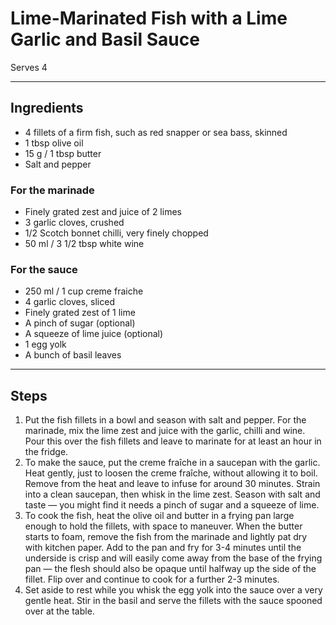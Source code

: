 # Lime-Marinated Fish with a Lime Garlic and Basil Sauce

Serves 4

---

## Ingredients

* 4 fillets of a firm fish, such as red snapper or sea bass, skinned
* 1 tbsp olive oil
* 15 g / 1 tbsp butter
* Salt and pepper

### For the marinade
* Finely grated zest and juice of 2 limes
* 3 garlic cloves, crushed
* 1/2 Scotch bonnet chilli, very finely chopped
* 50 ml / 3 1/2 tbsp white wine

### For the sauce
* 250 ml / 1 cup creme fraiche
* 4 garlic cloves, sliced
* Finely grated zest of 1 lime
* A pinch of sugar (optional)
* A squeeze of lime juice (optional)
* 1 egg yolk
* A bunch of basil leaves

---

## Steps

1.  Put the fish fillets in a bowl and season with salt and pepper. For the marinade, mix the lime zest and juice with the garlic, chilli and wine. Pour this over the fish fillets and leave to marinate for at least an hour in the fridge.
2.  To make the sauce, put the creme fraîche in a saucepan with the garlic. Heat gently, just to loosen the creme fraîche, without allowing it to boil. Remove from the heat and leave to infuse for around 30 minutes. Strain into a clean saucepan, then whisk in the lime zest. Season with salt and taste — you might find it needs a pinch of sugar and a squeeze of lime.
3.  To cook the fish, heat the olive oil and butter in a frying pan large enough to hold the fillets, with space to maneuver. When the butter starts to foam, remove the fish from the marinade and lightly pat dry with kitchen paper. Add to the pan and fry for 3-4 minutes until the underside is crisp and will easily come away from the base of the frying pan — the flesh should also be opaque until halfway up the side of the fillet. Flip over and continue to cook for a further 2-3 minutes.
4.  Set aside to rest while you whisk the egg yolk into the sauce over a very gentle heat. Stir in the basil and serve the fillets with the sauce spooned over at the table.

